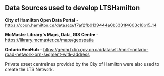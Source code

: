 ## Data Sources used to develop LTSHamilton 

**City of Hamilton Open Data Portal** - https://open.hamilton.ca/datasets/f7af2fb9139444a0b3331f4663c16b15_14

**McMaster Library's Maps, Data, GIS Centre** - https://library.mcmaster.ca/maps/geospatial

**Ontario GeoHub** - https://geohub.lio.gov.on.ca/datasets/mnrf::ontario-road-network-orn-segment-with-address

Private street centrelines provided by the City of Hamilton were also used to create the LTS Network. 
